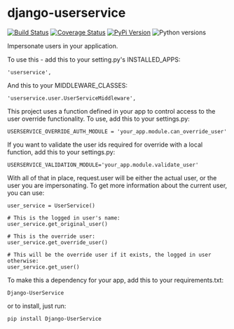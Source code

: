 # django-userservice

[![Build Status](https://github.com/uw-it-aca/django-userservice/workflows/tests/badge.svg?branch=main)](https://github.com/uw-it-aca/django-userservice/actions)
[![Coverage Status](https://coveralls.io/repos/uw-it-aca/django-userservice/badge.svg?branch=main)](https://coveralls.io/r/uw-it-aca/django-userservice?branch=main)
[![PyPi Version](https://img.shields.io/pypi/v/django-userservice.svg)](https://pypi.python.org/pypi/django-userservice)
![Python versions](https://img.shields.io/pypi/pyversions/django-userservice.svg)

Impersonate users in your application.

To use this - add this to your setting.py's INSTALLED_APPS:

    'userservice',

And this to your MIDDLEWARE_CLASSES:

    'userservice.user.UserServiceMiddleware',

This project uses a function defined in your app to control access to the user override functionality. To use, add this to your settings.py:

    USERSERVICE_OVERRIDE_AUTH_MODULE = 'your_app.module.can_override_user'

If you want to validate the user ids required for override with a local function, add this to your settings.py:

    USERSERVICE_VALIDATION_MODULE='your_app.module.validate_user'

With all of that in place, request.user will be either the actual user, or the user you are impersonating.  To get more information about the current user, you can use:

    user_service = UserService()

    # This is the logged in user's name:
    user_service.get_original_user()

    # This is the override user:
    user_service.get_override_user()

    # This will be the override user if it exists, the logged in user otherwise:
    user_service.get_user()

To make this a dependency for your app, add this to your requirements.txt:

    Django-UserService

or to install, just run:

    pip install Django-UserService

